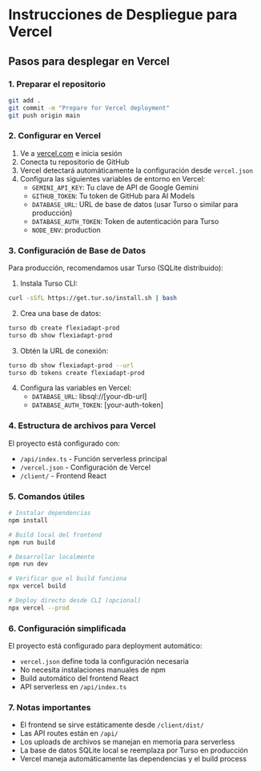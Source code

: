 # Instrucciones de Despliegue para Vercel

## Pasos para desplegar en Vercel

### 1. Preparar el repositorio
```bash
git add .
git commit -m "Prepare for Vercel deployment"
git push origin main
```

### 2. Configurar en Vercel
1. Ve a [vercel.com](https://vercel.com) e inicia sesión
2. Conecta tu repositorio de GitHub
3. Vercel detectará automáticamente la configuración desde `vercel.json`
4. Configura las siguientes variables de entorno en Vercel:
   - `GEMINI_API_KEY`: Tu clave de API de Google Gemini
   - `GITHUB_TOKEN`: Tu token de GitHub para AI Models
   - `DATABASE_URL`: URL de base de datos (usar Turso o similar para producción)
   - `DATABASE_AUTH_TOKEN`: Token de autenticación para Turso
   - `NODE_ENV`: production

### 3. Configuración de Base de Datos
Para producción, recomendamos usar Turso (SQLite distribuido):

1. Instala Turso CLI:
```bash
curl -sSfL https://get.tur.so/install.sh | bash
```

2. Crea una base de datos:
```bash
turso db create flexiadapt-prod
turso db show flexiadapt-prod
```

3. Obtén la URL de conexión:
```bash
turso db show flexiadapt-prod --url
turso db tokens create flexiadapt-prod
```

4. Configura las variables en Vercel:
   - `DATABASE_URL`: libsql://[your-db-url]
   - `DATABASE_AUTH_TOKEN`: [your-auth-token]

### 4. Estructura de archivos para Vercel
El proyecto está configurado con:
- `/api/index.ts` - Función serverless principal
- `/vercel.json` - Configuración de Vercel
- `/client/` - Frontend React

### 5. Comandos útiles
```bash
# Instalar dependencias
npm install

# Build local del frontend
npm run build

# Desarrollar localmente
npm run dev

# Verificar que el build funciona
npx vercel build

# Deploy directo desde CLI (opcional)
npx vercel --prod
```

### 6. Configuración simplificada
El proyecto está configurado para deployment automático:
- `vercel.json` define toda la configuración necesaria
- No necesita instalaciones manuales de npm
- Build automático del frontend React
- API serverless en `/api/index.ts`

### 7. Notas importantes
- El frontend se sirve estáticamente desde `/client/dist/`
- Las API routes están en `/api/`
- Los uploads de archivos se manejan en memoria para serverless
- La base de datos SQLite local se reemplaza por Turso en producción
- Vercel maneja automáticamente las dependencias y el build process
